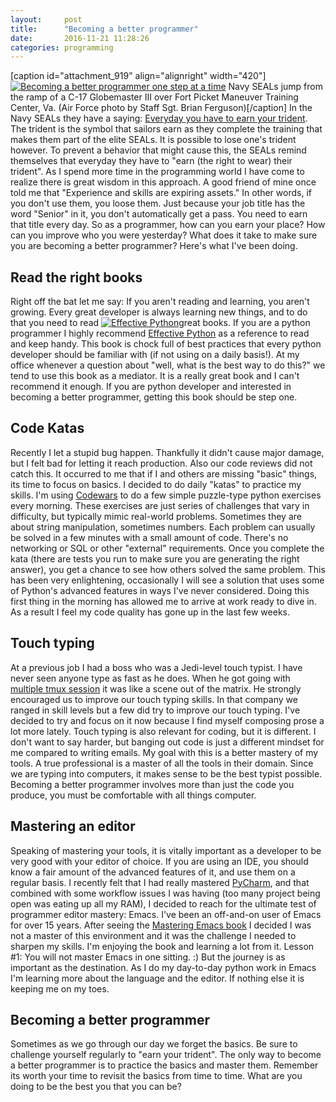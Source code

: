 ```yaml
---
layout:     post
title:      "Becoming a better programmer"
date:       2016-11-21 11:28:26
categories: programming
---
```

[caption id="attachment_919" align="alignright" width="420"][![Becoming a better programmer one step at a time](https://ironboundsoftware.com/blog/wp-content/uploads/2016/11/out_the_back-420x276.jpg)](https://ironboundsoftware.com/blog/wp-content/uploads/2016/11/out_the_back.jpg) Navy SEALs jump from the ramp of a C-17 Globemaster III over Fort Picket Maneuver Training Center, Va. (Air Force photo by Staff Sgt. Brian Ferguson)[/caption] In the Navy SEALs they have a saying: [Everyday you have to earn your trident](http://www.military.com/video/forces/seal-teams/seals-earn-their-trident-every-day/2534637733001). The trident is the symbol that sailors earn as they complete the training that makes them part of the elite SEALs. It is possible to lose one's trident however. To prevent a behavior that might cause this, the SEALs remind themselves that everyday they have to "earn (the right to wear) their trident". As I spend more time in the programming world I have come to realize there is great wisdom in this approach. A good friend of mine once told me that "Experience and skills are expiring assets." In other words, if you don't use them, you loose them. Just because your job title has the word "Senior" in it, you don't automatically get a pass. You need to earn that title every day. So as a programmer, how can you earn your place? How can you improve who you were yesterday? What does it take to make sure you are becoming a better programmer? Here's what I've been doing.

## Read the right books

Right off the bat let me say: If you aren't reading and learning, you aren't growing. Every great developer is always learning new things, and to do that you need to read [![Effective Python](https://ironboundsoftware.com/blog/wp-content/uploads/2016/11/51G2L3Ghp5L._SX322_BO1204203200_-e1478379702469.jpg)](http://amzn.to/2fx9azN)great books. If you are a python programmer I highly recommend [Effective Python](http://amzn.to/2fx9azN) as a reference to read and keep handy. This book is chock full of best practices that every python developer should be familiar with (if not using on a daily basis!). At my office whenever a question about "well, what is the best way to do this?" we tend to use this book as a mediator. It is a really great book and I can't recommend it enough. If you are python developer and interested in becoming a better programmer, getting this book should be step one.  

## Code Katas

Recently I let a stupid bug happen. Thankfully it didn't cause major damage, but I felt bad for letting it reach production. Also our code reviews did not catch this. It occurred to me that if I and others are missing "basic" things, its time to focus on basics. I decided to do daily "katas" to practice my skills. I'm using [Codewars](https://www.codewars.com/kata) to do a few simple puzzle-type python exercises every morning. These exercises are just series of challenges that vary in difficulty, but typically mimic real-world problems. Sometimes they are about string manipulation, sometimes numbers. Each problem can usually be solved in a few minutes with a small amount of code. There's no networking or SQL or other "external" requirements. Once you complete the kata (there are tests you run to make sure you are generating the right answer), you get a chance to see how others solved the same problem. This has been very enlightening, occasionally I will see a solution that uses some of Python's advanced features in ways I've never considered. Doing this first thing in the morning has allowed me to arrive at work ready to dive in. As a result I feel my code quality has gone up in the last few weeks. 

## Touch typing

At a previous job I had a boss who was a Jedi-level touch typist. I have never seen anyone type as fast as he does. When he got going with [multiple tmux session](https://ironboundsoftware.com/blog/2015/08/17/mosh-tmux-and-twitter-keeping-up-on-the-go/) it was like a scene out of the matrix. He strongly encouraged us to improve our touch typing skills. In that company we ranged in skill levels but a few did try to improve our touch typing. I've decided to try and focus on it now because I find myself composing prose a lot more lately. Touch typing is also relevant for coding, but it is different. I don't want to say harder, but banging out code is just a different mindset for me compared to writing emails. My goal with this is a better mastery of my tools. A true professional is a master of all the tools in their domain. Since we are typing into computers, it makes sense to be the best typist possible. Becoming a better programmer involves more than just the code you produce, you must be comfortable with all things computer. 

## Mastering an editor

Speaking of mastering your tools, it is vitally important as a developer to be very good with your editor of choice. If you are using an IDE, you should know a fair amount of the advanced features of it, and use them on a regular basis. I recently felt that I had really mastered [PyCharm](https://www.jetbrains.com/pycharm/), and that combined with some workflow issues I was having (too many project being open was eating up all my RAM), I decided to reach for the ultimate test of programmer editor mastery: Emacs. I've been an off-and-on user of Emacs for over 15 years. After seeing the [Mastering Emacs book](https://www.masteringemacs.org/) I decided I was not a master of this environment and it was the challenge I needed to sharpen my skills. I'm enjoying the book and learning a lot from it. Lesson #1: You will not master Emacs in one sitting. :) But the journey is as important as the destination. As I do my day-to-day python work in Emacs I'm learning more about the language and the editor. If nothing else it is keeping me on my toes. 

## Becoming a better programmer

Sometimes as we go through our day we forget the basics. Be sure to challenge yourself regularly to "earn your trident". The only way to become a better programmer is to practice the basics and master them. Remember its worth your time to revisit the basics from time to time. What are you doing to be the best you that you can be?  
